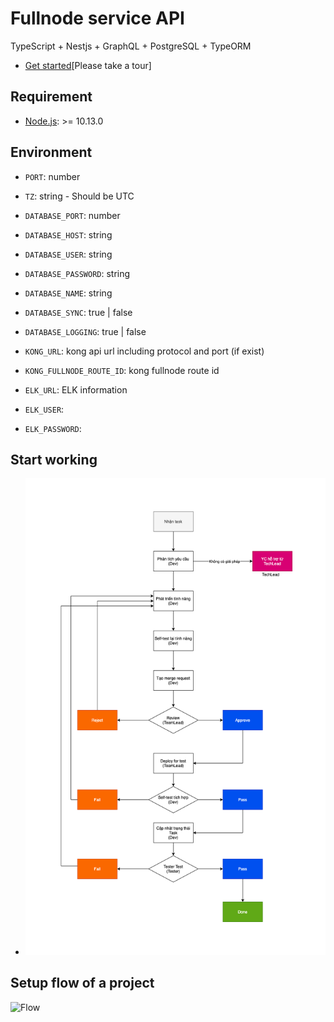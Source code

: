 # Fullnode service API

TypeScript + Nestjs + GraphQL + PostgreSQL + TypeORM

- [Get started](/docs/getting-started.md)[Please take a tour]

## Requirement

- [Node.js](https://nodejs.org/): >= 10.13.0

## Environment

- `PORT`: number
- `TZ`: string - Should be UTC
- `DATABASE_PORT`: number
- `DATABASE_HOST`: string
- `DATABASE_USER`: string
- `DATABASE_PASSWORD`: string
- `DATABASE_NAME`: string
- `DATABASE_SYNC`: true | false
- `DATABASE_LOGGING`: true | false

- `KONG_URL`: kong api url including protocol and port (if exist)
- `KONG_FULLNODE_ROUTE_ID`: kong fullnode route id

- `ELK_URL`: ELK information
- `ELK_USER`:
- `ELK_PASSWORD`:

## Start working

- ![Working Process](/docs/working-process.png 'Working Process')

## Setup flow of a project

![Flow](https://git.appota.com/chainverse/chainverse-fullnode-services/server-api/-/tree/master/src/src/public/flow.png)
